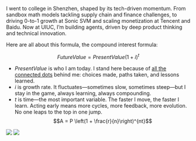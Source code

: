 I went to college in Shenzhen, shaped by its tech-driven momentum. From sandbox math models tackling supply chain and finance challenges, to driving 0-to-1 growth at Sonic SVM and scaling monetization at Tencent and Baidu. Now at UIUC, I’m building agents, driven by deep product thinking and technical innovation.

Here are all about this formula, the compound interest formula:

$$
FutureValue = PresentValue \left(1 + i\right)^{t}
$$

- $PresentValue$ is who I am today. I stand here because of [all the connected dots](https://www.notion.so/1f7d494f568380319a65e8617d7949f4?pvs=21) behind me: choices made, paths taken, and lessons learned.
- $i$ is growth rate. It fluctuates—sometimes slow, sometimes steep—but I stay in the game, always learning, always compounding.
- $t$ is time—the most important variable. The faster I move, the faster I learn. Acting early means more cycles, more feedback, more evolution. No one leaps to the top in one jump.
$$A = P \left(1 + \frac{r}{n}\right)^{nt}$$


![](./kaggle-badges/CompetitionsRank/plastic-black.svg)
![](./kaggle-plates/Competitions/white.svg)
